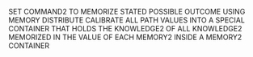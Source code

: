 SET COMMAND2 TO MEMORIZE STATED POSSIBLE OUTCOME USING MEMORY DISTRIBUTE CALIBRATE ALL PATH VALUES INTO A SPECIAL CONTAINER THAT HOLDS THE KNOWLEDGE2 OF ALL KNOWLEDGE2 MEMORIZED IN THE VALUE OF EACH MEMORY2 INSIDE A MEMORY2 CONTAINER
